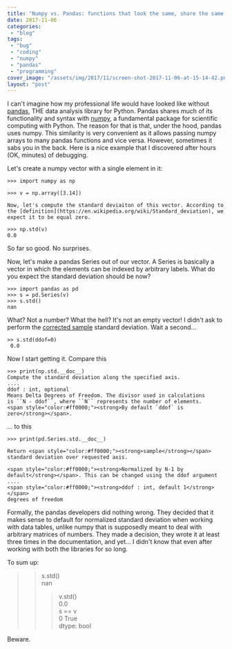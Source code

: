 ```yaml
---
title: "Numpy vs. Pandas: functions that look the same, share the same code but behave differently"
date: 2017-11-06
categories: 
 - "blog"
tags: 
 - "bug"
 - "coding"
 - "numpy"
 - "pandas"
 - "programming"
cover_image: "/assets/img/2017/11/screen-shot-2017-11-06-at-15-14-42.png"
layout: "post"
---
```


I can't imagine how my professional life would have looked like without [pandas](https://pandas.pydata.org/), THE data analysis library for Python. Pandas shares much of its functionality and syntax with [numpy](http://www.numpy.org/), a fundamental package for scientific computing with Python. The reason for that is that, under the hood, pandas uses numpy. This similarity is very convenient as it allows passing numpy arrays to many pandas functions and vice versa. However, sometimes it sabs you in the back. Here is a nice example that I discovered after hours (OK, minutes) of debugging.

Let's create a numpy vector with a single element in it:

    >>> import numpy as np
    
    >>> v = np.array([3.14]) 
    
    Now, let's compute the standard deviaiton of this vector. According to the [definition](https://en.wikipedia.org/wiki/Standard_deviation), we expect it to be equal zero.

    >>> np.std(v)
    0.0

So far so good. No surprises.

Now, let's make a pandas Series out of our vector. A Series is basically a vector in which the elements can be indexed by arbitrary labels. What do you expect the standard deviation should be now?

    >>> import pandas as pd
    >>> s = pd.Series(v)
    >>> s.std()
    nan

What? Not a number? What the hell? It's not an empty vector! I didn't ask to perform the [corrected sample](https://en.wikipedia.org/wiki/Standard_deviation#Corrected_sample_standard_deviation) standard deviation. Wait a second...

    >> s.std(ddof=0)
     0.0

Now I start getting it. Compare this

    >>> print(np.std.__doc__)
    Compute the standard deviation along the specified axis.
    ....
    ddof : int, optional
    Means Delta Degrees of Freedom. The divisor used in calculations
    is ``N - ddof``, where ``N`` represents the number of elements.
    <span style="color:#ff0000;"><strong>By default `ddof` is zero</strong></span>.

... to this

    >>> print(pd.Series.std.__doc__)
    
    Return <span style="color:#ff0000;"><strong>sample</strong></span> standard deviation over requested axis.
    
    <span style="color:#ff0000;"><strong>Normalized by N-1 by default</strong></span>. This can be changed using the ddof argument
    ....
    <span style="color:#ff0000;"><strong>ddof : int, default 1</strong></span>
    degrees of freedom

Formally, the pandas developers did nothing wrong. They decided that it makes sense to default for normalized standard deviation when working with data tables, unlike numpy that is supposedly meant to deal with arbitrary matrices of numbers. They made a decision, they wrote it at least three times in the documentation, and yet... I didn't know that even after working with both the libraries for so long.

To sum up:

> 
>   > s.std()  
>   nan  
>   >> v.std()  
>   0.0  
>   >> s == v  
>   0 True  
>   dtype: bool

 

Beware.

 

 

 

